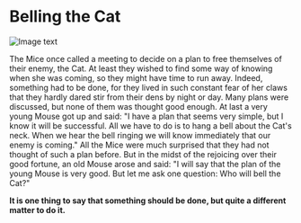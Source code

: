
# Belling the Cat 
![Image text](http://read.gov/aesop/media/belling-the-cat_Resources/belling-the-cat-5.jpg)

The Mice once called a meeting to decide on a plan to free themselves of their enemy, the Cat. At least they wished to find some way of knowing when she was coming, so they might have time to run away. Indeed, something had to be done, for they lived in such constant fear of her claws that they hardly dared stir from their dens by night or day.
Many plans were discussed, but none of them was thought good enough. At last a very young Mouse got up and said: 
"I have a plan that seems very simple, but I know it will be successful. 
All we have to do is to hang a bell about the Cat's neck. When we hear the bell ringing we will know immediately that our enemy is coming." 
All the Mice were much surprised that they had not thought of such a plan before. But in the midst of the rejoicing over their good fortune, an old Mouse arose and said: "I will say that the plan of the young Mouse is very good. But let me ask one question: Who will bell the Cat?" 

**It is one thing to say that something should be done, but quite a different matter to do it.**
